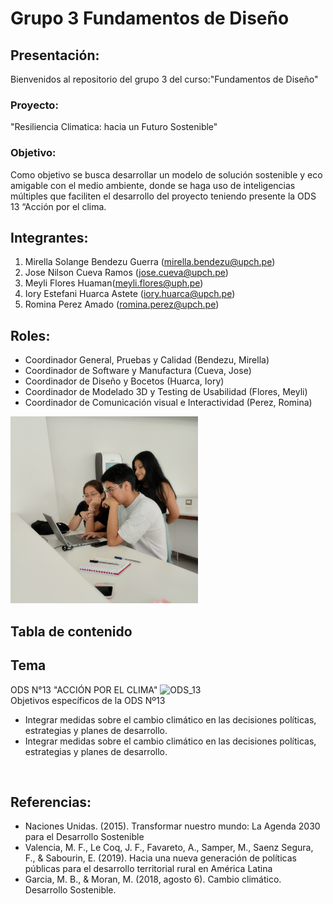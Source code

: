 # Grupo 3 Fundamentos de Diseño
## Presentación:
Bienvenidos al repositorio del grupo 3 del curso:"Fundamentos de Diseño"
### Proyecto:
"Resiliencia Climatica: hacia un Futuro Sostenible"
### Objetivo:
Como objetivo se busca desarrollar un modelo de solución sostenible y eco amigable con el medio ambiente, donde se haga uso de inteligencias múltiples que faciliten el desarrollo del proyecto teniendo presente la ODS 13 “Acción por el clima.
## Integrantes:
1. Mirella Solange Bendezu Guerra (mirella.bendezu@upch.pe)
2. Jose Nilson Cueva Ramos (jose.cueva@upch.pe)
3. Meyli Flores Huaman(meyli.flores@uph.pe)
4. Iory Estefani Huarca Astete (iory.huarca@upch.pe)
5. Romina Perez Amado (romina.perez@upch.pe)
## Roles:
- Coordinador General, Pruebas y Calidad (Bendezu, Mirella) 
- Coordinador de Software y Manufactura (Cueva, Jose)
- Coordinador de Diseño y Bocetos (Huarca, Iory)
- Coordinador de Modelado 3D y Testing de Usabilidad (Flores, Meyli)
- Coordinador de Comunicación visual e Interactividad (Perez, Romina)
<img src ="Informes/Imagenes/IMG_1.jpg" width=300px alt="ya_fue">
<h2>Tabla de contenido</h2>
<h2>Tema</h2>
ODS N°13 "ACCIÓN POR EL CLIMA"
<img src="https://ods.frlp.utn.edu.ar/images/ods/ods13.jpg" alt ="ODS_13">
<br>
Objetivos específicos de la ODS Nº13
<ul>
<li>Integrar medidas sobre el cambio climático en las decisiones políticas, estrategias y planes de desarrollo.</li>
<li> Integrar medidas sobre el cambio climático en las decisiones políticas, estrategias y planes de desarrollo.</li>
</ul>
<br>
<h2>Referencias:</h2>
<ul>
<li>Naciones Unidas. (2015). Transformar nuestro mundo: La Agenda 2030 para el Desarrollo Sostenible </li>
<li>Valencia, M. F., Le Coq, J. F., Favareto, A., Samper, M., Saenz Segura, F., & Sabourin, E. (2019). Hacia una nueva generación de políticas públicas para el desarrollo territorial rural en América Latina</li>   
<li>Garcia, M. B., & Moran, M. (2018, agosto 6). Cambio climático. Desarrollo Sostenible.</li>
</ul>
